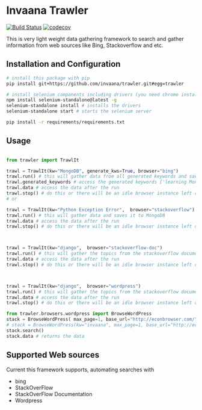 # Invaana Trawler


[![Build Status](https://travis-ci.org/invaana/trawler.svg?branch=master)](https://travis-ci.org/invaana/trawler)
[![codecov](https://codecov.io/gh/invaana/trawler/branch/master/graph/badge.svg)](https://codecov.io/gh/invaana/trawler)


This is very light weight data gathering framework to search and gather information from web sources like Bing, 
Stackoverflow and etc. 

## Installation and Configuration

```bash
# install this package with pip
pip install git+https://github.com/invaana/trawler.git#egg=trawler

# install selenium components including drivers (you need chrome installed in your machine)
npm install selenium-standalone@latest -g
selenium-standalone install # installs the drivers 
selenium-standalone start # starts the selenium server

pip install -r requirements/requirements.txt
```



## Usage


```python

from trawler import TrawlIt

trawl = TrawlIt(kw="MongoDB", generate_kws=True, browser="bing")
trawl.run() # this will gather data from all generated keywords and saves it to MongoDB
trawl.generated_keywords # access the generated keywords ['learning MongoDB', 'Programming with MongoDB', 'MongoDB tutorials' ] 
trawl.data # access the data after the run
trawl.stop() # do this or there will be an idle browser instance left on your machine
# or 

trawl = TrawlIt(kw="Python Exception Error",  browser="stackoverflow")
trawl.run() # this will gather data and saves it to MongoDB
trawl.data # access the data after the run
trawl.stop() # do this or there will be an idle browser instance left on your machine



trawl = TrawlIt(kw="django",  browser="stackoverflow-doc")
trawl.run() # this will gather the topics from the stackoverflow documentation
trawl.data # access the data after the run
trawl.stop() # do this or there will be an idle browser instance left on your machine



trawl = TrawlIt(kw="django",  browser="wordpress")
trawl.run() # this will gather the topics from the stackoverflow documentation
trawl.data # access the data after the run
trawl.stop() # do this or there will be an idle browser instance left on your machine

from trawler.browsers.wordpress import BrowseWordPress
stack = BrowseWordPress( max_page=1, base_url="http://econbrowser.com/")
# stack = BrowseWordPress(kw="invaana", max_page=1, base_url="http://econbrowser.com")
stack.search()
stack.data # returns the data

```


## Supported Web sources

Current this framework supports, automating searches with 

- bing
- StackOverFlow
- StackOverFlow Documentation
- Wordpress
